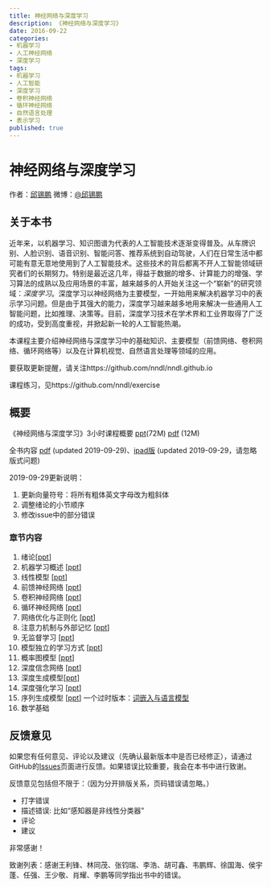 ```yaml
---
title: 神经网络与深度学习
description: 《神经网络与深度学习》
date: 2016-09-22
categories:
- 机器学习
- 人工神经网络
- 深度学习
tags:
- 机器学习
- 人工智能
- 深度学习
- 卷积神经网络
- 循环神经网络
- 自然语言处理
- 表示学习
published: true
---
```

# 神经网络与深度学习
作者：[邱锡鹏](<https://xpqiu.github.io/>)  微博：[@邱锡鹏](http://weibo.com/xpqiu)
## 关于本书

近年来，以机器学习、知识图谱为代表的人工智能技术逐渐变得普及。从车牌识别、人脸识别、语音识别、智能问答、推荐系统到自动驾驶，人们在日常生活中都可能有意无意地使用到了人工智能技术。这些技术的背后都离不开人工智能领域研究者们的长期努力。特别是最近这几年，得益于数据的增多、计算能力的增强、学习算法的成熟以及应用场景的丰富，越来越多的人开始关注这一个“崭新”的研究领域：*深度学习*。深度学习以神经网络为主要模型，一开始用来解决机器学习中的表示学习问题。但是由于其强大的能力，深度学习越来越多地用来解决一些通用人工智能问题，比如推理、决策等。目前，深度学习技术在学术界和工业界取得了广泛的成功，受到高度重视，并掀起新一轮的人工智能热潮。

本课程主要介绍神经网络与深度学习中的基础知识、主要模型（前馈网络、卷积网络、循环网络等）以及在计算机视觉、自然语言处理等领域的应用。

要获取更新提醒，请关注https://github.com/nndl/nndl.github.io

课程练习，见https://github.com/nndl/exercise

## 概要

《神经网络与深度学习》3小时课程概要  [ppt](./ppt/神经网络与深度学习-3小时.pptx)(72M)   [pdf](./ppt/神经网络与深度学习-3小时.pdf) (12M) 

全书内容 [pdf](nndl-book.pdf) (updated 2019-09-29)、[ipad版](nndl-book-ipad.pdf) (updated 2019-09-29，请忽略版式问题)

2019-09-29更新说明：

1. 更新向量符号：将所有粗体英文字母改为粗斜体
2. 调整绪论的小节顺序
3. 修改issue中的部分错误


### 章节内容

1. 绪论[[ppt](./ppt/chap-绪论.pptx)] 
2. 机器学习概述  [[ppt](./ppt/chap-机器学习概述.pptx)] 
3. 线性模型 [[ppt](./ppt/chap-线性模型.pptx)]  
4. 前馈神经网络 [[ppt](./ppt/chap-前馈神经网络.pptx)] 
5. 卷积神经网络 [[ppt](./ppt/chap-卷积神经网络.pptx)]  
6. 循环神经网络 [[ppt](./ppt/chap-循环神经网络.pptx)]   
7. 网络优化与正则化  [[ppt](./ppt/chap-网络优化与正则化.pptx)]  
8. 注意力机制与外部记忆 [[ppt](./ppt/chap-注意力机制与外部记忆.pptx)]  
9. 无监督学习 [[ppt](./ppt/chap-无监督学习.pptx)] 
10. 模型独立的学习方式 [[ppt](./ppt/chap-模型独立的学习方式.pptx)] 
11. 概率图模型 [[ppt](./ppt/chap-概率图模型.pptx)] 
12. 深度信念网络 [[ppt](./ppt/chap-深度信念网络.pptx)] 
13. 深度生成模型[[ppt](./ppt/chap-深度生成模型.pptx)] 
14. 深度强化学习  [[ppt](./ppt/chap-深度强化学习.pptx)] 
15. 序列生成模型 [[ppt](./ppt/chap-序列生成模型.pptx)]     一个过时版本：[词嵌入与语言模型](chap-语言模型与词嵌入.pdf)
16. 数学基础 


## 反馈意见

如果您有任何意见、评论以及建议（先确认最新版本中是否已经修正），请通过GitHub的[Issues](https://github.com/nndl/nndl.github.io/issues)页面进行反馈。如果错误比较重要，我会在本书中进行致谢。

反馈意见包括但不限于：（因为分开排版关系，页码错误请忽略。）

* 打字错误
* 描述错误: 比如“感知器是非线性分类器”
* 评论
* 建议

非常感谢！

致谢列表：感谢王利锋、林同茂、张钧瑞、李浩、胡可鑫、韦鹏辉、徐国海、侯宇蓬、任强、王少敬、肖耀、李鹏等同学指出书中的错误。
